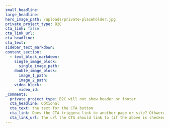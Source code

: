 ```yaml
---
small_headline:
large_headline:
hero_image_path: /uploads/private-placeholder.jpg
private_project_type: B2C
cta_link: false
cta_link_url:
cta_headline:
cta_text:
sidebar_text_markdown:
content_section:
  - text_block_markdown:
    single_image_block:
      single_image_path:
    double_image_block:
      image_1_path:
      image_2_path:
    video_block:
      video_id:
_comments:
  private_project_type: B2C will not show header or footer
  cta_headline: Optional
  cta_text: the text for the CTA button
  cta_link: Does the CTA triggera link to another page or site? Othwerwise it triggers a contact form.
  cta_link_url: The url the CTA should link to (if the above is checked)
---
```

